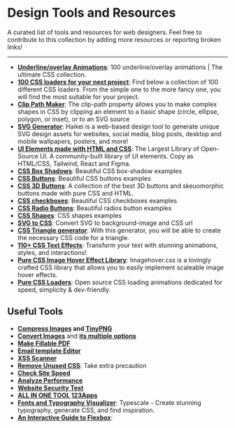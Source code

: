 # Design Tools and Resources

A curated list of tools and resources for web designers. Feel free to contribute to this collection by adding more resources or reporting broken links!

---

- **[Underline/overlay Animations]([https://fonts.google.com/](https://dev.to/afif/100-underline-overlay-animation-the-ultimate-css-collection-4p40))**: 100 underline/overlay animations | The ultimate CSS collection.
- **[100 CSS loaders for your next project](https://dev.to/afif/i-made-100-css-loaders-for-your-next-project-4eje)**: Find below a collection of 100 different CSS loaders. From the simple one to the more fancy one, you will find the most suitable for your project.
- **[Clip Path Maker](https://bennettfeely.com/clippy/)**: The clip-path property allows you to make complex shapes in CSS by clipping an element to a basic shape (circle, ellipse, polygon, or inset), or to an SVG source
- **[SVG Generator](https://app.haikei.app/)**: Haikei is a web-based design tool to generate unique SVG design assets for websites, social media, blog posts, desktop and mobile wallpapers, posters, and more!
- **[UI Elements made with HTML and CSS](https://uiverse.io/profile/all)**: The Largest Library of Open-Source UI. A community-built library of UI elements. Copy as HTML/CSS, Tailwind, React and Figma.
- **[CSS Box Shadows](https://getcssscan.com/css-box-shadow-examples)**: Beautiful CSS box-shadow examples
- **[CSS Buttons](https://getcssscan.com/css-buttons-examples)**: Beautiful CSS buttons examples
- **[CSS 3D Buttons](https://csspro.com/css-3d-buttons)**: A collection of the best 3D buttons and skeuomorphic buttons made with pure CSS and HTML.
- **[CSS checkboxes](https://getcssscan.com/css-checkboxes-examples)**: Beautiful CSS checkboxes examples
- **[CSS Radio Buttons](https://getcssscan.com/css-radios-examples)**: Beautiful radios button examples
- **[CSS Shapes](https://getcssscan.com/css-shapes)**: CSS shapes examples
- **[SVG to CSS](https://csspro.com/svg-to-background-image-css)**: Convert SVG to background-image and CSS url
- **[CSS Triangle generator](https://www.cssportal.com/css-triangle-generator)**: With this generator, you will be able to create the necessary CSS code for a triangle.
- **[110+ CSS Text Effects](https://freefrontend.com/css-text-effects/)**: Transform your text with stunning animations, styles, and interactions!
- **[Pure CSS Image Hover Effect Library](https://www.imagehover.io/)**: Imagehover.css is a lovingly crafted CSS library that allows you to easily implement scaleable image hover effects.
- **[Pure CSS Loaders](https://loading.io/css/)**: Open source CSS loading animations dedicated for speed, simplicity & dev-friendly.

## Useful Tools
- **[Compress Images](https://compressjpeg.com/) and [TinyPNG](https://tinypng.com/)**
- **[Convert Images](https://png2jpg.com/)** and **[its multiple options](https://jpgconverter.com/)**
- **[Make Fillable PDF](https://www.sejda.com/pdf-forms)**
- **[Email template Editor](https://dashboard.unlayer.com/create/blank)**
- **[XSS Scanner](https://scantrics.io/xss-scanner/)**
- **[Remove Unused CSS](https://purifycss.online/)**: Take extra precaution
- **[Check Site Speed](https://pagespeed.web.dev/)**
- **[Analyze Performance](https://gtmetrix.com/)**
- **[Website Security Test](https://www.immuniweb.com/websec/)**
- **[ALL IN ONE TOOL](https://tinywow.com/) [123Apps](https://123apps.com/)**
- **[Fonts and Typography Visualizer](https://typescale.com/)**: Typescale - Create stunning typography, generate CSS, and find inspiration.
- **[An Interactive Guide to Flexbox](https://www.joshwcomeau.com/css/interactive-guide-to-flexbox/)**:
